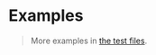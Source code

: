 # Examples

> More examples in [the test files](https://github.com/aureooms/js-radixsort/tree/master/test/src).
